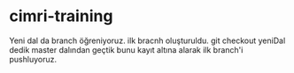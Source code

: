# cimri-training


Yeni dal da branch öğreniyoruz.
ilk bracnh oluşturuldu.
git checkout yeniDal dedik master dalından geçtik
bunu kayıt altına alarak ilk branch'i pushluyoruz.
